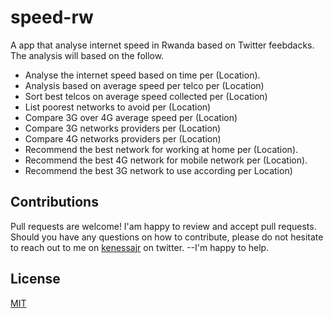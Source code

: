 # speed-rw

A app that analyse internet speed in Rwanda based on Twitter feebdacks. 
The analysis will based on the follow.

- Analyse the internet speed based on time per (Location).
- Analysis based on average speed per telco per (Location)
- Sort best telcos on average speed collected per (Location)
- List poorest networks to avoid per (Location)
- Compare 3G over 4G average speed per (Location)
- Compare 3G networks providers per (Location)
- Compare 4G networks providers per (Location)
- Recommend the best network for working at home per (Location).
- Recommend the best 4G network for mobile network per (Location).
- Recommend the best 3G network to use according per Location)

## Contributions
Pull requests are welcome! I'am happy to review and accept pull requests.
Should you have any questions on how to contribute, please do not hesitate to reach out to me on [kenessajr](https://twitter.com/kenessajr) on twitter. --I'm happy to help.


## License
[MIT](https://choosealicense.com/licenses/mit/)
